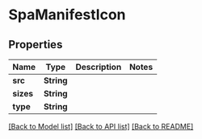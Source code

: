 # SpaManifestIcon

## Properties
Name | Type | Description | Notes
------------ | ------------- | ------------- | -------------
**src** | **String** |  | 
**sizes** | **String** |  | 
**type** | **String** |  | 

[[Back to Model list]](../README.md#documentation-for-models) [[Back to API list]](../README.md#documentation-for-api-endpoints) [[Back to README]](../README.md)



